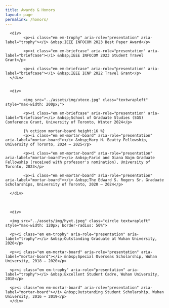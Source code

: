 ```yaml
---
title: Awards & Honors
layout: page
permalink: /honors/
---
```



<div>

      <div> 
            <p><i class="em em-trophy" aria-role="presentation" aria-label="trophy"></i> &nbsp;IEEE INFOCOM 2023 Best Paper Award</p>
            
            <p><i class="em em-briefcase" aria-role="presentation" aria-label="briefcase"></i> &nbsp;IEEE INFOCOM 2023 Student Travel Grant</p>

            <p><i class="em em-briefcase" aria-role="presentation" aria-label="briefcase"></i> &nbsp;IEEE ICNP 2022 Travel Grant</p>
      </div>
 

      <div>

            <img src="../assets/img/utece.jpg" class="textwrapleft" style="max-width: 200px;">

            <p><i class="em em-briefcase" aria-role="presentation" aria-label="briefcase"></i> &nbsp;School of Graduate Studies (SGS) Conference Grant, University of Toronto, Winter 2024</p>

            {% octicon mortar-board height:16 %} 
            <p><i class="em em-mortar-board" aria-role="presentation" aria-label="mortar-board"></i> &nbsp;Mary H. Beatty Fellowship, University of Toronto, 2024 – 2025</p>

            <p><i class="em em-mortar-board" aria-role="presentation" aria-label="mortar-board"></i> &nbsp;Farid and Diana Najm Graduate Fellowship (received with professor's nomination), University of Toronto, 2023</p>

            <p><i class="em em-mortar-board" aria-role="presentation" aria-label="mortar-board"></i> &nbsp;The Edward S. Rogers Sr. Graduate Scholarships, University of Toronto, 2020 – 2024</p>
      
      </div>

<br clear="all" />


      <div>

      <img src="../assets/img/hyxt.jpeg" class="circle textwrapleft" style="max-width: 120px; border-radius: 50%">

      <p><i class="em em-trophy" aria-role="presentation" aria-label="trophy"></i> &nbsp;Outstanding Graduate at Wuhan University, 2020</p>

      <p><i class="em em-mortar-board" aria-role="presentation" aria-label="mortar-board"></i> &nbsp;Special Overseas Scholarship, Wuhan University, 2018 – 2020</p>

      <p><i class="em em-trophy" aria-role="presentation" aria-label="trophy"></i> &nbsp;Excellent Student Cadre, Wuhan University, 2018</p>

      <p><i class="em em-mortar-board" aria-role="presentation" aria-label="mortar-board"></i> &nbsp;Outstanding Student Scholarship, Wuhan University, 2016 – 2019</p>
      </div>


</div>
